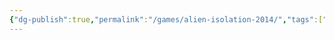 ```yaml
---
{"dg-publish":true,"permalink":"/games/alien-isolation-2014/","tags":["LP"],"created":"2023-12-01","updated":"2024-02-26"}
---
```


